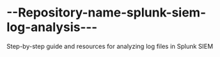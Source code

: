 # --Repository-name-splunk-siem-log-analysis---
Step-by-step guide and resources for analyzing log files in Splunk SIEM
